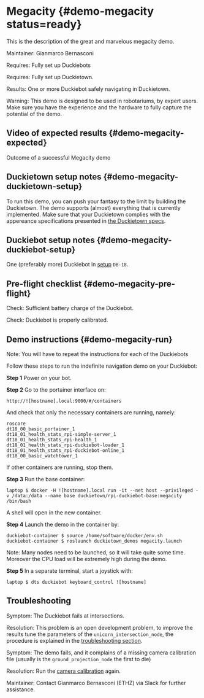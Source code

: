 # Megacity {#demo-megacity status=ready}

This is the description of the great and marvelous megacity demo.

Maintainer: Gianmarco Bernasconi

<div class='requirements' markdown="1">

Requires: Fully set up Duckiebots

Requires: Fully set up Duckietown.

Results: One or more Duckiebot safely navigating in Duckietown.

</div>

Warning: This demo is designed to be used in robotariums, by expert users. Make sure you have the experience and the hardware to fully capture the potential of the demo.

## Video of expected results {#demo-megacity-expected}

<div figure-id="fig:demo_succeeded-megacity">
    <figcaption>Outcome of a successful Megacity demo
    </figcaption>
    <dtvideo src='vimeo:329612860'/>
</div>

## Duckietown setup notes {#demo-megacity-duckietown-setup}

To run this demo, you can push your fantasy to the limit by building the Duckietown. The demo supports (almost) everything that is currently implemented. Make sure that your Duckietown complies with the appereance specifications presented in [the Duckietown specs](+opmanual_duckietown#dt-ops-appearance-specifications).


## Duckiebot setup notes {#demo-megacity-duckiebot-setup}

One (preferably more) Duckiebot in [setup](#duckiebot-configurations) `DB-18`.

## Pre-flight checklist {#demo-megacity-pre-flight}

Check: Sufficient battery charge of the Duckiebot.

Check: Duckiebot is properly calibrated.

## Demo instructions {#demo-megacity-run}

Note: You will have to repeat the instructions for each of the Duckiebots

Follow these steps to run the indefinite navigation demo on your Duckiebot:

**Step 1** Power on your bot.

**Step 2** Go to the portainer interface on:

    http://![hostname].local:9000/#/containers

And check that only the necessary containers are running, namely:

    roscore
    dt18_00_basic_portainer_1
    dt18_01_health_stats_rpi-simple-server_1
    dt18_01_health_stats_rpi-health_1
    dt18_01_health_stats_rpi-duckiebot-loader_1
    dt18_01_health_stats_rpi-duckiebot-online_1
    dt18_00_basic_watchtower_1

If other containers are running, stop them.

**Step 3** Run the base container:

    laptop $ docker -H ![hostname].local run -it --net host --privileged -v /data:/data --name base duckietown/rpi-duckiebot-base:megacity /bin/bash

A shell will open in the new container.

**Step 4** Launch the demo in the container by:

    duckiebot-container $ source /home/software/docker/env.sh
    duckiebot-container $ roslaunch duckietown_demos megacity.launch

Note: Many nodes need to be launched, so it will take quite some time. Moreover the CPU load will be extremely high during the demo.

**Step 5** In a separate terminal, start a joystick with:

    laptop $ dts duckiebot keyboard_control ![hostname]


## Troubleshooting

Symptom: The Duckiebot fails at intersections.

Resolution: This problem is an open development problem, to improve the results tune the parameters of the `unicorn_intersection_node`, the procedure is explained in the [troubleshooting section](#trouble-unicorn_intersection).

Symptom: The demo fails, and it complains of a missing camera calibration file (usually is the `ground_projection_node` the first to die)

Resolution: Run the [camera calibration](#camera-calib) again.

Maintainer: Contact Gianmarco Bernasconi (ETHZ) via Slack for further assistance.
